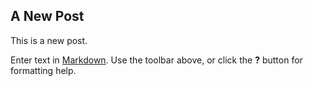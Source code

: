 ## A New Post
This is a new post.

Enter text in [Markdown](http://daringfireball.net/projects/markdown/). Use the toolbar above, or click the **?** button for formatting help.
